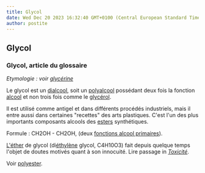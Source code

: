 ```yaml
---
title: Glycol
date: Wed Dec 20 2023 16:32:40 GMT+0100 (Central European Standard Time)
author: postite
---
```


## Glycol
### Glycol, article du glossaire
 _Etymologie : voir [glycérine](glycol.html#glycerine)_

Le glycol est un [dialcool](dialcool.html), soit un [polyalcool](polyalcoolpolyol.html) possédant deux fois la fonction [alcool](alcool.html) et non trois fois comme le [glycérol](glycerine.html).

Il est utilisé comme antigel et dans différents procédés industriels, mais il entre aussi dans certaines "recettes" des arts plastiques. C'est l'un des plus importants composants alcools des [esters](ester.html) synthétiques.

Formule : CH2OH - CH2OH, (deux [fonctions alcool primaires](alcool.html#fonctionsalcool)).

[L'éther](ether.html) de glycol (di[éthylène](ethylene.html) glycol, C4H10O3) fait depuis quelque temps l'objet de doutes motivés quant à son innocuité. Lire passage in [_Toxicité_](toxicite.html#letherdeglycol).

Voir [polyester](glycol.html#polyester).

